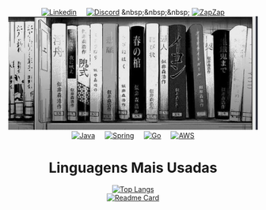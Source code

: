 <div align="center">

[![Linkedin](https://img.shields.io/badge/LinkedIn-0077B5?style=for-the-badge&logo=linkedin&logoColor=white)](https://www.linkedin.com/in/lucasgrfzan/)
&nbsp;&nbsp;&nbsp;
[![Discord](https://img.shields.io/badge/Discord-7289DA?style=for-the-badge&logo=discord&logoColor=white)]([https://discord.com/seu-usuario](https://discordlookup.com/user/744312574635409408))
&nbsp;&nbsp;&nbsp;
[![ZapZap](https://img.shields.io/badge/WhatsApp-25D366?style=for-the-badge&logo=whatsapp&logoColor=white)](https://wa.me/5511952255818)
<br>
<img src="23c063fa2ea57199dcead7128e0638ef.jpg">
<br>
[![Java](https://img.shields.io/badge/Java-ED8B00?style=for-the-badge&logo=openjdk&logoColor=white)](https://www.java.com/)
&nbsp;&nbsp;&nbsp;
[![Spring](https://img.shields.io/badge/Spring-6DB33F?style=for-the-badge&logo=spring&logoColor=white)](https://spring.io/)
&nbsp;&nbsp;&nbsp;
[![Go](https://img.shields.io/badge/Go-00ADD8?style=for-the-badge&logo=go&logoColor=white)](https://jwt.io/)
&nbsp;&nbsp;&nbsp;
[![AWS](https://img.shields.io/badge/Amazon_AWS-232F3E?style=for-the-badge&logo=amazon-aws&logoColor=white)](https://aws.amazon.com/)

# Linguagens Mais Usadas

[![Top Langs](https://github-readme-stats.vercel.app/api/top-langs/?username=DigaLugas&layout=donut-vertical&theme=dark )](https://github.com/anuraghazra/github-readme-stats)
<br>
[![Readme Card](https://github-readme-stats.vercel.app/api/pin/?username=DigaLugas&repo=gameoflife&theme=dark)](https://github.com/anuraghazra/github-readme-stats)
</div>
